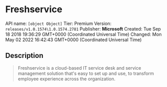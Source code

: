 # Freshservice
API name: `[object Object]`
Tier: Premium
Version: `releases/v1.0.1574\1.0.1574.2781`
Publisher: **Microsoft**
Created: Tue Sep 18 2018 19:36:29 GMT+0000 (Coordinated Universal Time)
Changed: Mon May 02 2022 16:42:43 GMT+0000 (Coordinated Universal Time)

## Description
> Freshservice is a cloud-based IT service desk and service management solution that's easy to set up and use, to transform employee experience across the organization.
